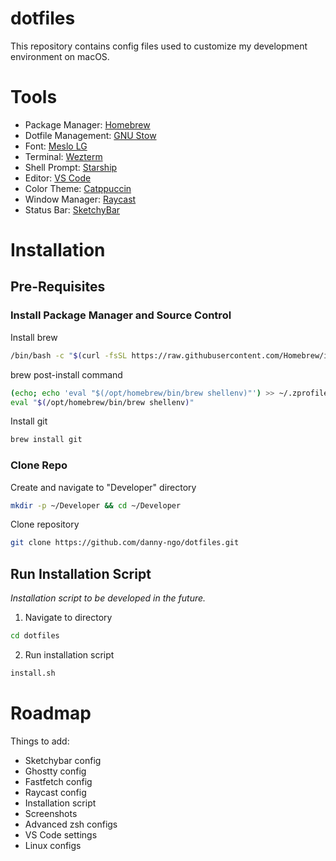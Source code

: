 # dotfiles

This repository contains config files used to customize my development environment on macOS. 

# Tools

- Package Manager: [Homebrew](https://brew.sh/)
- Dotfile Management: [GNU Stow](https://www.gnu.org/software/stow/)
- Font: [Meslo LG](https://github.com/andreberg/Meslo-Font)
- Terminal: [Wezterm](https://wezfurlong.org/wezterm/index.html)
- Shell Prompt: [Starship](https://starship.rs/)
- Editor: [VS Code](https://code.visualstudio.com/)
- Color Theme: [Catppuccin](https://catppuccin.com/)
- Window Manager: [Raycast](https://www.raycast.com/)
- Status Bar: [SketchyBar](https://felixkratz.github.io/SketchyBar/)

# Installation

## Pre-Requisites
### Install Package Manager and Source Control
Install brew
```bash
/bin/bash -c "$(curl -fsSL https://raw.githubusercontent.com/Homebrew/install/HEAD/install.sh)"
```
brew post-install command
```bash
(echo; echo 'eval "$(/opt/homebrew/bin/brew shellenv)"') >> ~/.zprofile
eval "$(/opt/homebrew/bin/brew shellenv)"
```
Install git
```bash
brew install git
```

### Clone Repo
Create and navigate to "Developer" directory
```bash
mkdir -p ~/Developer && cd ~/Developer
```
Clone repository
```bash
git clone https://github.com/danny-ngo/dotfiles.git
```

## Run Installation Script
*Installation script to be developed in the future.* 
1. Navigate to directory
```bash
cd dotfiles
```
2. Run installation script
```bash
install.sh
```

# Roadmap

Things to add:
- Sketchybar config
- Ghostty config
- Fastfetch config
- Raycast config
- Installation script
- Screenshots
- Advanced zsh configs
- VS Code settings
- Linux configs